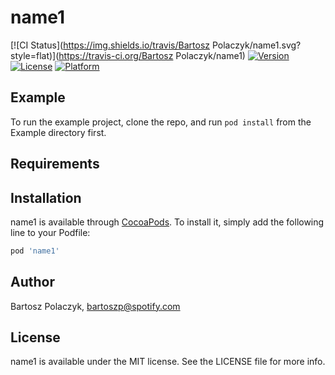 # name1

[![CI Status](https://img.shields.io/travis/Bartosz Polaczyk/name1.svg?style=flat)](https://travis-ci.org/Bartosz Polaczyk/name1)
[![Version](https://img.shields.io/cocoapods/v/name1.svg?style=flat)](https://cocoapods.org/pods/name1)
[![License](https://img.shields.io/cocoapods/l/name1.svg?style=flat)](https://cocoapods.org/pods/name1)
[![Platform](https://img.shields.io/cocoapods/p/name1.svg?style=flat)](https://cocoapods.org/pods/name1)

## Example

To run the example project, clone the repo, and run `pod install` from the Example directory first.

## Requirements

## Installation

name1 is available through [CocoaPods](https://cocoapods.org). To install
it, simply add the following line to your Podfile:

```ruby
pod 'name1'
```

## Author

Bartosz Polaczyk, bartoszp@spotify.com

## License

name1 is available under the MIT license. See the LICENSE file for more info.
